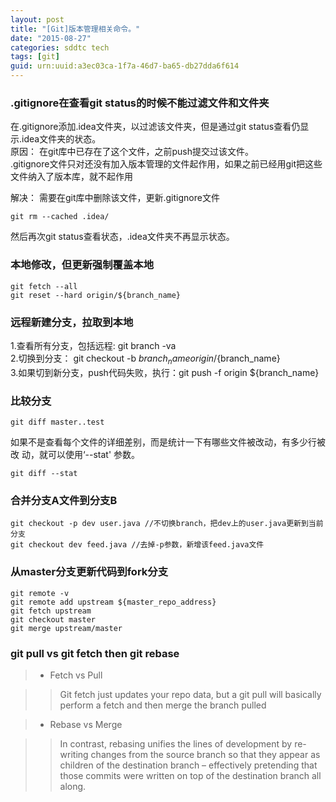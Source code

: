 ```yaml
---
layout: post
title: "[Git]版本管理相关命令。"
date: "2015-08-27"
categories: sddtc tech
tags: [git]
guid: urn:uuid:a3ec03ca-1f7a-46d7-ba65-db27dda6f614
---
```


### .gitignore在查看git status的时候不能过滤文件和文件夹  
在.gitignore添加.idea文件夹，以过滤该文件夹，但是通过git status查看仍显示.idea文件夹的状态。  
原因：
在git库中已存在了这个文件，之前push提交过该文件。  
.gitignore文件只对还没有加入版本管理的文件起作用，如果之前已经用git把这些文件纳入了版本库，就不起作用  

解决：
需要在git库中删除该文件，更新.gitignore文件

```vim
git rm --cached .idea/
```  

然后再次git status查看状态，.idea文件夹不再显示状态。  

### 本地修改，但更新强制覆盖本地  

```vim
git fetch --all   
git reset --hard origin/${branch_name}
```

### 远程新建分支，拉取到本地  
1.查看所有分支，包括远程: git branch -va   
2.切换到分支： git checkout -b ${branch_name} origin/${branch_name}  
3.如果切到新分支，push代码失败，执行：git push -f origin ${branch_name}  

### 比较分支  

```vim
git diff master..test
```

如果不是查看每个文件的详细差别，而是统计一下有哪些文件被改动，有多少行被改 动，就可以使用‘--stat' 参数。  

```vim
git diff --stat
```

### 合并分支A文件到分支B

```vim
git checkout -p dev user.java //不切换branch，把dev上的user.java更新到当前分支
git checkout dev feed.java //去掉-p参数，新增该feed.java文件
```

### 从master分支更新代码到fork分支

```
git remote -v
git remote add upstream ${master_repo_address}
git fetch upstream
git checkout master
git merge upstream/master
```

### git pull vs git fetch then git rebase

> * Fetch vs Pull

>> Git fetch just updates your repo data, but a git pull will basically perform a fetch and then merge the branch pulled

> * Rebase vs Merge

>> In contrast, rebasing unifies the lines of development by re-writing changes from the source branch so that they appear as children of the destination branch – effectively pretending that those commits were written on top of the destination branch all along.


